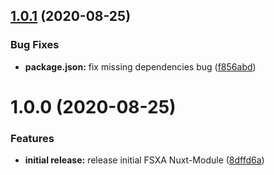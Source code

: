 ## [1.0.1](https://github.com/e-Spirit/fsxa-nuxt-module/compare/v1.0.0...v1.0.1) (2020-08-25)


### Bug Fixes

* **package.json:** fix missing dependencies bug ([f856abd](https://github.com/e-Spirit/fsxa-nuxt-module/commit/f856abdb19eca3bb58a836a0907151e2c86e5d89))

# 1.0.0 (2020-08-25)


### Features

* **initial release:** release initial FSXA Nuxt-Module ([8dffd6a](https://github.com/e-Spirit/fsxa-nuxt-module/commit/8dffd6a2b6198b8fb814d256825fa5024944417e))
